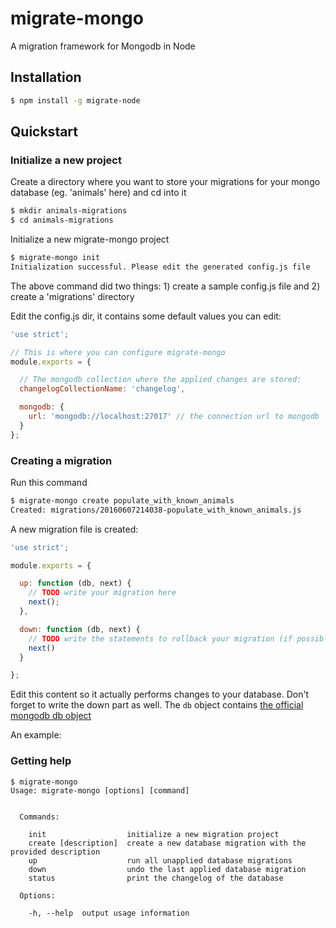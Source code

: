 # migrate-mongo
A migration framework for Mongodb in Node

## Installation
````bash
$ npm install -g migrate-node
````

## Quickstart
### Initialize a new project
Create a directory where you want to store your migrations for your mongo database (eg. 'animals' here) and cd into it
````bash
$ mkdir animals-migrations
$ cd animals-migrations
````

Initialize a new migrate-mongo project
````bash
$ migrate-mongo init
Initialization successful. Please edit the generated config.js file
````

The above command did two things: 1) create a sample config.js file and 2) create a 'migrations' directory

Edit the config.js dir, it contains some default values you can edit:
````javascript
'use strict';

// This is where you can configure migrate-mongo
module.exports = {

  // The mongodb collection where the applied changes are stored:
  changelogCollectionName: 'changelog',

  mongodb: {
    url: 'mongodb://localhost:27017' // the connection url to mongodb
  }
};
````

### Creating a migration
Run this command
````bash
$ migrate-mongo create populate_with_known_animals
Created: migrations/20160607214038-populate_with_known_animals.js
````

A new migration file is created:
````javascript
'use strict';

module.exports = {

  up: function (db, next) {
    // TODO write your migration here
    next();
  },

  down: function (db, next) {
    // TODO write the statements to rollback your migration (if possible)
    next()
  }

};
````

Edit this content so it actually performs changes to your database. Don't forget to write the down part as well.
The ````db```` object contains [the official mongodb db object](https://www.npmjs.com/package/mongodb)

An example:


### Getting help
````
$ migrate-mongo
Usage: migrate-mongo [options] [command]


  Commands:

    init                  initialize a new migration project
    create [description]  create a new database migration with the provided description
    up                    run all unapplied database migrations
    down                  undo the last applied database migration
    status                print the changelog of the database

  Options:

    -h, --help  output usage information
````


